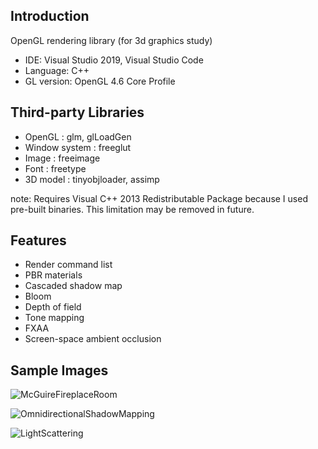 
## Introduction
OpenGL rendering library (for 3d graphics study)

* IDE: Visual Studio 2019, Visual Studio Code
* Language: C++
* GL version: OpenGL 4.6 Core Profile

## Third-party Libraries
* OpenGL        : glm, glLoadGen
* Window system : freeglut
* Image         : freeimage
* Font          : freetype
* 3D model      : tinyobjloader, assimp

note: Requires Visual C++ 2013 Redistributable Package because I used pre-built binaries. This limitation may be removed in future.

## Features
* Render command list
* PBR materials
* Cascaded shadow map
* Bloom
* Depth of field
* Tone mapping
* FXAA
* Screen-space ambient occlusion

## Sample Images

![McGuireFireplaceRoom](https://user-images.githubusercontent.com/11644393/73363954-02360b00-42ed-11ea-8f2b-3184ff567848.jpg)

![OmnidirectionalShadowMapping](https://cloud.githubusercontent.com/assets/11644393/15381530/30adbcc2-1dbb-11e6-9286-13c0f82e6f92.jpg)

![LightScattering](https://user-images.githubusercontent.com/11644393/71560025-ecdc7f80-2aa7-11ea-900f-f7a76fda0843.jpg)
